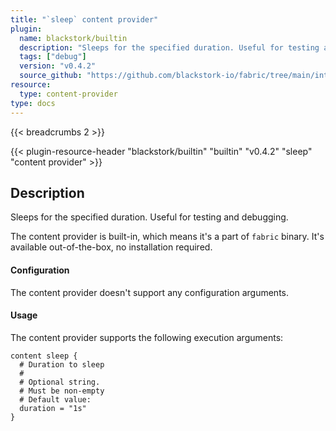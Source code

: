 ```yaml
---
title: "`sleep` content provider"
plugin:
  name: blackstork/builtin
  description: "Sleeps for the specified duration. Useful for testing and debugging"
  tags: ["debug"]
  version: "v0.4.2"
  source_github: "https://github.com/blackstork-io/fabric/tree/main/internal/builtin/"
resource:
  type: content-provider
type: docs
---
```


{{< breadcrumbs 2 >}}

{{< plugin-resource-header "blackstork/builtin" "builtin" "v0.4.2" "sleep" "content provider" >}}

## Description
Sleeps for the specified duration. Useful for testing and debugging.

The content provider is built-in, which means it's a part of `fabric` binary. It's available out-of-the-box, no installation required.


#### Configuration

The content provider doesn't support any configuration arguments.

#### Usage

The content provider supports the following execution arguments:

```hcl
content sleep {
  # Duration to sleep
  #
  # Optional string.
  # Must be non-empty
  # Default value:
  duration = "1s"
}
```

